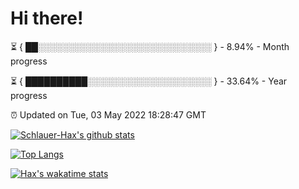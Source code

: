 # Hi there!

⏳ { ██░░░░░░░░░░░░░░░░░░░░░░░░░░░░ } - 8.94% - Month progress

⏳ { ██████████░░░░░░░░░░░░░░░░░░░░ } - 33.64% - Year progress

⏰ Updated on Tue, 03 May 2022 18:28:47 GMT


[![Schlauer-Hax's github stats](https://github-readme-stats.vercel.app/api?username=Schlauer-Hax&show_icons=true&theme=dark&count_private=true)](https://github.com/Schlauer-Hax)


[![Top Langs](https://github-readme-stats.vercel.app/api/top-langs/?username=Schlauer-Hax&layout=compact&theme=dark)](https://github.com/Schlauer-Hax?tab=repositories)


[![Hax's wakatime stats](https://github-readme-stats.vercel.app/api/wakatime?username=Hax&theme=dark)](https://wakatime.com/@Hax)

